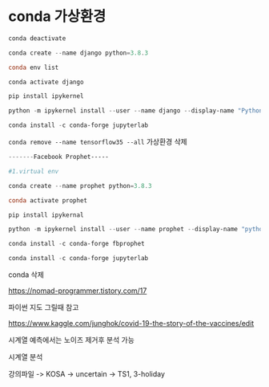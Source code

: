 # conda 가상환경

```powershell
conda deactivate

conda create --name django python=3.8.3

conda env list

conda activate django

pip install ipykernel

python -m ipykernel install --user --name django --display-name "Python Django"

conda install -c conda-forge jupyterlab
```

`conda remove --name tensorflow35 --all` 가상환경 삭제

```powershell
-------Facebook Prophet-----

#1.virtual env

conda create --name prophet python=3.8.3

conda activate prophet

pip install ipykernal

python -m ipykernel install --user --name prophet --display-name "python prophet"

conda install -c conda-forge fbprophet

conda install -c conda-forge jupyterlab

```

conda 삭제

https://nomad-programmer.tistory.com/17

파이썬 지도 그릴때 참고

https://www.kaggle.com/junghok/covid-19-the-story-of-the-vaccines/edit



시계열 예측에서는 노이즈 제거후 분석 가능

시계열 분석

강의파일 -> KOSA -> uncertain -> TS1, 3-holiday
